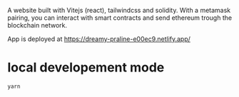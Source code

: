 A website built with Vitejs (react), tailwindcss and solidity.
With a metamask pairing, you can interact with smart contracts and send ethereum trough the blockchain network.

App is deployed at https://dreamy-praline-e00ec9.netlify.app/

# local developement mode
```bash
yarn
```
